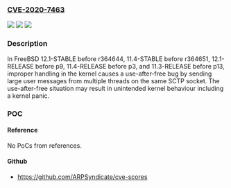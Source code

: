 ### [CVE-2020-7463](https://cve.mitre.org/cgi-bin/cvename.cgi?name=CVE-2020-7463)
![](https://img.shields.io/static/v1?label=Product&message=FreeBSD&color=blue)
![](https://img.shields.io/static/v1?label=Version&message=FreeBSD%2012.1-RELEASE%20before%20p9%2C%2011.4-RELEASE%20before%20p3%2C%2011.3-RELEASE%20before%20p13%20&color=brightgreen)
![](https://img.shields.io/static/v1?label=Vulnerability&message=Use%20After%20Free&color=brightgreen)

### Description

In FreeBSD 12.1-STABLE before r364644, 11.4-STABLE before r364651, 12.1-RELEASE before p9, 11.4-RELEASE before p3, and 11.3-RELEASE before p13, improper handling in the kernel causes a use-after-free bug by sending large user messages from multiple threads on the same SCTP socket. The use-after-free situation may result in unintended kernel behaviour including a kernel panic.

### POC

#### Reference
No PoCs from references.

#### Github
- https://github.com/ARPSyndicate/cve-scores

